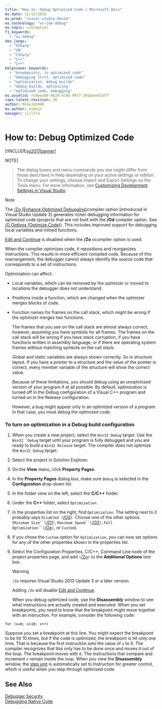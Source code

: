 ```yaml
---
title: "How to: Debug Optimized Code | Microsoft Docs"
ms.date: 11/15/2016
ms.prod: "visual-studio-dev14"
ms.technology: "vs-ide-debug"
ms.topic: conceptual
f1_keywords: 
  - "vs.debug"
dev_langs: 
  - "FSharp"
  - "VB"
  - "CSharp"
  - "C++"
  - "C++"
helpviewer_keywords: 
  - "breakpoints, in optimized code"
  - "debugging [C++], optimized code"
  - "optimization, debug builds"
  - "debug builds, optimizing"
  - "optimized code, debugging"
ms.assetid: fc8eeeb8-6629-4c9b-99f7-2016aee81dff
caps.latest.revision: 28
author: MikeJo5000
ms.author: mikejo
manager: jillfra
---
```

# How to: Debug Optimized Code
[!INCLUDE[vs2017banner](../includes/vs2017banner.md)]

NOTE]
>  The dialog boxes and menu commands you see might differ from those described in Help depending on your active settings or edition. To change your settings, choose Import and Export Settings on the Tools menu. For more information, see [Customizing Development Settings in Visual Studio](http://msdn.microsoft.com/22c4debb-4e31-47a8-8f19-16f328d7dcd3).  
  
> [!NOTE]
>  The [/Zo (Enhance Optimized Debugging)](http://msdn.microsoft.com/library/eea8d89a-7fe0-4fe1-86b2-7689bbebbd7f)compiler option (introduced in Visual Studio Update 3) generates richer debugging information for optimized code (projects that are not built with the **/Od** compiler option. See [/O Options (Optimize Code)](http://msdn.microsoft.com/library/77997af9-5555-4b3d-aa57-6615b27d4d5d)). This includes improved support for debugging local variables and inlined functions.  
>   
>  [Edit and Continue](../debugger/edit-and-continue-visual-csharp.md) is disabled when the **/Zo** ocompiler option is used.  
  
 When the compiler optimizes code, it repositions and reorganizes instructions. This results in more efficient compiled code. Because of this rearrangement, the debugger cannot always identify the source code that corresponds to a set of instructions.  
  
 Optimization can affect:  
  
- Local variables, which can be removed by the optimizer or moved to locations the debugger does not understand.  
  
- Positions inside a function, which are changed when the optimizer merges blocks of code.  
  
- Function names for frames on the call stack, which might be wrong if the optimizer merges two functions.  
  
  The frames that you see on the call stack are almost always correct, however, assuming you have symbols for all frames. The frames on the call stack will be wrong if you have stack corruption, if you have functions written in assembly language, or if there are operating system frames without matching symbols on the call stack.  
  
  Global and static variables are always shown correctly. So is structure layout. If you have a pointer to a structure and the value of the pointer is correct, every member variable of the structure will show the correct value.  
  
  Because of these limitations, you should debug using an unoptimized version of your program if at all possible. By default, optimization is turned off in the Debug configuration of a Visual C++ program and turned on in the Release configuration.  
  
  However, a bug might appear only in an optimized version of a program. In that case, you must debug the optimized code.  
  
### To turn on optimization in a Debug build configuration  
  
1. When you create a new project, select the `Win32 Debug` target. Use the `Win32``Debug` target until your program is fully debugged and you are ready to build a `Win32 Release` target. The compiler does not optimize the `Win32 Debug` target.  
  
2. Select the project in Solution Explorer.  
  
3. On the **View** menu, click **Property Pages**.  
  
4. In the **Property Pages** dialog box, make sure `Debug` is selected in the **Configuration** drop-down list.  
  
5. In the folder view on the left, select the **C/C++** folder.  
  
6. Under the **C++** folder, select `Optimization`.  
  
7. In the properties list on the right, find `Optimization`. The setting next to it probably says `Disabled (`[/Od](http://msdn.microsoft.com/library/b1ac31b7-e086-4eeb-be5e-488f7513f5f5)`)`. Choose one of the other options (`Minimum Size``(`[/O1](http://msdn.microsoft.com/library/2d1423f5-53d9-44da-8908-b33a351656c2)`)`, `Maximum Speed``(`[/O2](http://msdn.microsoft.com/library/2d1423f5-53d9-44da-8908-b33a351656c2)`)`, `Full Optimization``(`[/Ox](http://msdn.microsoft.com/library/3ad7c30b-c615-428c-b1d0-2e024f81c760)`)`, or `Custom`).  
  
8. If you chose the `Custom` option for `Optimization`, you can now set options for any of the other properties shown in the properties list.  
  
9. Select the Configuration Properties, C/C++, Command Line node of the project properties page, and add `(`[/Zo](http://msdn.microsoft.com/library/eea8d89a-7fe0-4fe1-86b2-7689bbebbd7f)`)` to the **Additional Options** text box.  
  
    > [!WARNING]
    >  `/Zo` requires Visual Studio 2013 Update 3 or a later version.  
    >   
    >  Adding `/Zo` will disable [Edit and Continue](../debugger/edit-and-continue-visual-csharp.md).  
  
   When you debug optimized code, use the **Disassembly** window to see what instructions are actually created and executed. When you set breakpoints, you need to know that the breakpoint might move together with an instruction. For example, consider the following code:  
  
```  
for (x=0; x<10; x++)  
```  
  
 Suppose you set a breakpoint at this line. You might expect the breakpoint to be hit 10 times, but if the code is optimized, the breakpoint is hit only one time. That is because the first instruction sets the value of `x` to 0. The compiler recognizes that this only has to be done once and moves it out of the loop. The breakpoint moves with it. The instructions that compare and increment `x` remain inside the loop. When you view the **Disassembly** window, the [step unit](http://msdn.microsoft.com/8791dac9-64d1-4bb9-b59e-8d59af1833f9) is automatically set to Instruction for greater control, which is useful when you step through optimized code.  
  
## See Also  
 [Debugger Security](../debugger/debugger-security.md)   
 [Debugging Native Code](../debugger/debugging-native-code.md)
